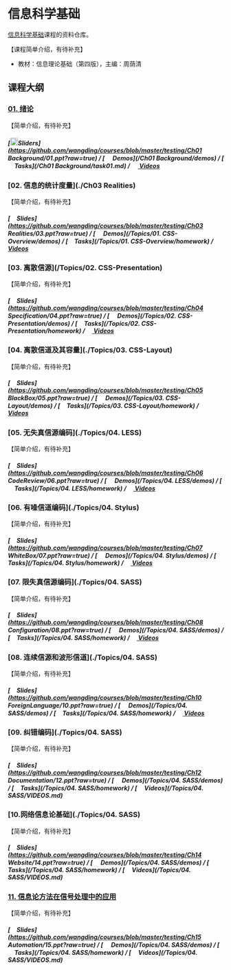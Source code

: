 # 信息科学基础

[信息科学基础]()课程的资料仓库。

【课程简单介绍，有待补充】
- 教材：信息理论基础（第四版），主编：周荫清


## 课程大纲

### [01. 绪论](./Ch01-Background)

【简单介绍，有待补充】

##### [<img src="https://raw.githubusercontent.com/wangding/courses/master/images/presentation.png" height="18"/>Sliders](https://github.com/wangding/courses/blob/master/testing/Ch01 Background/01.ppt?raw=true) / [<img src="https://raw.githubusercontent.com/wangding/courses/master/images/code.png" height="15"> Demos](/Ch01 Background/demos) / [<img src="https://raw.githubusercontent.com/wangding/courses/master/images/homework.png" height="15">Tasks](/Ch01 Background/task01.md) / [<img src="https://raw.githubusercontent.com/wangding/courses/master/images/video.png" height="15"> Videos](http://edu.51cto.com/lesson/id-20600.html)


### [02. 信息的统计度量](./Ch03 Realities)

【简单介绍，有待补充】


##### [<img src="https://raw.githubusercontent.com/wangding/courses/master/images/presentation.png" height="15" />Slides](https://github.com/wangding/courses/blob/master/testing/Ch03 Realities/03.ppt?raw=true) / [<img src="https://raw.githubusercontent.com/wangding/courses/master/images/code.png" height="15"> Demos](/Topics/01. CSS-Overview/demos) / [<img src="https://raw.githubusercontent.com/wangding/courses/master/images/homework.png" height="15">Tasks](/Topics/01. CSS-Overview/homework) / [<img src="https://raw.githubusercontent.com/wangding/courses/master/images/video.png" height="13"> Videos](http://edu.51cto.com/lesson/id-20603.html)

### [03. 离散信源](/Topics/02. CSS-Presentation)

【简单介绍，有待补充】


##### [<img src="https://raw.githubusercontent.com/wangding/courses/master/images/presentation.png" height="15" />Slides](https://github.com/wangding/courses/blob/master/testing/Ch04 Specification/04.ppt?raw=true) / [<img src="https://raw.githubusercontent.com/wangding/courses/master/images/code.png" height="15"> Demos](/Topics/02. CSS-Presentation/demos) / [<img src="https://raw.githubusercontent.com/wangding/courses/master/images/homework.png" height="15">Tasks](/Topics/02. CSS-Presentation/homework) / [<img src="https://raw.githubusercontent.com/wangding/courses/master/images/video.png" height="13"> Videos](http://edu.51cto.com/lesson/id-20608.html)

### [04. 离散信道及其容量](./Topics/03. CSS-Layout)

【简单介绍，有待补充】


##### [<img src="https://raw.githubusercontent.com/wangding/courses/master/images/presentation.png" height="15" />Slides](https://github.com/wangding/courses/blob/master/testing/Ch05 BlackBox/05.ppt?raw=true) / [<img src="https://raw.githubusercontent.com/wangding/courses/master/images/code.png" height="15"> Demos](/Topics/03. CSS-Layout/demos) / [<img src="https://raw.githubusercontent.com/wangding/courses/master/images/homework.png" height="15">Tasks](/Topics/03. CSS-Layout/homework) / [<img src="https://raw.githubusercontent.com/wangding/courses/master/images/video.png" height="13"> Videos](http://edu.51cto.com/lesson/id-20610.html)


### [05. 无失真信源编码](./Topics/04. LESS)

【简单介绍，有待补充】

##### [<img src="https://raw.githubusercontent.com/wangding/courses/master/images/presentation.png" height="15" />Slides](https://github.com/wangding/courses/blob/master/testing/Ch06 CodeReview/06.ppt?raw=true) / [<img src="https://raw.githubusercontent.com/wangding/courses/master/images/code.png" height="15"> Demos](/Topics/04. LESS/demos) / [<img src="https://raw.githubusercontent.com/wangding/courses/master/images/homework.png" height="15">Tasks](/Topics/04. LESS/homework) / [<img src="https://raw.githubusercontent.com/wangding/courses/master/images/video.png" height="13"> Videos](http://edu.51cto.com/lesson/id-20613.html)

### [06. 有噪信道编码](./Topics/04. Stylus)

【简单介绍，有待补充】

##### [<img src="https://raw.githubusercontent.com/wangding/courses/master/images/presentation.png" height="15" />Slides](https://github.com/wangding/courses/blob/master/testing/Ch07 WhiteBox/07.ppt?raw=true) / [<img src="https://raw.githubusercontent.com/wangding/courses/master/images/code.png" height="15"> Demos](/Topics/04. Stylus/demos) / [<img src="https://raw.githubusercontent.com/wangding/courses/master/images/homework.png" height="15">Tasks](/Topics/04. Stylus/homework) / [<img src="https://raw.githubusercontent.com/wangding/courses/master/images/video.png" height="13"> Videos](http://edu.51cto.com/lesson/id-20614.html)

### [07. 限失真信源编码](./Topics/04. SASS)<br />

【简单介绍，有待补充】

##### [<img src="https://raw.githubusercontent.com/wangding/courses/master/images/presentation.png" height="15" />Slides](https://github.com/wangding/courses/blob/master/testing/Ch08 Configuration/08.ppt?raw=true) / [<img src="https://raw.githubusercontent.com/wangding/courses/master/images/code.png" height="15"> Demos](/Topics/04. SASS/demos) / [<img src="https://raw.githubusercontent.com/wangding/courses/master/images/homework.png" height="15">Tasks](/Topics/04. SASS/homework) / [<img src="https://raw.githubusercontent.com/wangding/courses/master/images/video.png" height="13"> Videos](http://edu.51cto.com/lesson/id-20621.html)

### [08. 连续信源和波形信道](./Topics/04. SASS)<br />

【简单介绍，有待补充】

##### [<img src="https://raw.githubusercontent.com/wangding/courses/master/images/presentation.png" height="15" />Slides](https://github.com/wangding/courses/blob/master/testing/Ch10 ForeignLanguage/10.ppt?raw=true) / [<img src="https://raw.githubusercontent.com/wangding/courses/master/images/code.png" height="15"> Demos](/Topics/04. SASS/demos) / [<img src="https://raw.githubusercontent.com/wangding/courses/master/images/homework.png" height="15">Tasks](/Topics/04. SASS/homework) / [<img src="https://raw.githubusercontent.com/wangding/courses/master/images/video.png" height="13"> Videos](http://edu.51cto.com/lesson/id-20630.html)

### [09. 纠错编码](./Topics/04. SASS)<br />

【简单介绍，有待补充】

##### [<img src="https://raw.githubusercontent.com/wangding/courses/master/images/presentation.png" height="15" />Slides](https://github.com/wangding/courses/blob/master/testing/Ch12 Documentation/12.ppt?raw=true) / [<img src="https://raw.githubusercontent.com/wangding/courses/master/images/code.png" height="15"> Demos](/Topics/04. SASS/demos) / [<img src="https://raw.githubusercontent.com/wangding/courses/master/images/homework.png" height="15">Tasks](/Topics/04. SASS/homework) / [<img src="https://raw.githubusercontent.com/wangding/courses/master/images/video.png" height="13"> Videos](/Topics/04. SASS/VIDEOS.md)

### [10.网络信息论基础](./Topics/04. SASS)<br />

【简单介绍，有待补充】

##### [<img src="https://raw.githubusercontent.com/wangding/courses/master/images/presentation.png" height="15" />Slides](https://github.com/wangding/courses/blob/master/testing/Ch14 Website/14.ppt?raw=true) / [<img src="https://raw.githubusercontent.com/wangding/courses/master/images/code.png" height="15"> Demos](/Topics/04. SASS/demos) / [<img src="https://raw.githubusercontent.com/wangding/courses/master/images/homework.png" height="15">Tasks](/Topics/04. SASS/homework) / [<img src="https://raw.githubusercontent.com/wangding/courses/master/images/video.png" height="13"> Videos](/Topics/04. SASS/VIDEOS.md)

### [11. 信息论方法在信号处理中的应用](https://github.com/wangding/courses/tree/master/seleniumIDE)<br />

【简单介绍，有待补充】

##### [<img src="https://raw.githubusercontent.com/wangding/courses/master/images/presentation.png" height="15" />Slides](https://github.com/wangding/courses/blob/master/testing/Ch15 Automation/15.ppt?raw=true) / [<img src="https://raw.githubusercontent.com/wangding/courses/master/images/code.png" height="15"> Demos](/Topics/04. SASS/demos) / [<img src="https://raw.githubusercontent.com/wangding/courses/master/images/homework.png" height="15">Tasks](/Topics/04. SASS/homework) / [<img src="https://raw.githubusercontent.com/wangding/courses/master/images/video.png" height="13"> Videos](/Topics/04. SASS/VIDEOS.md)
